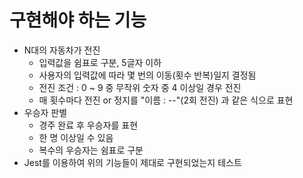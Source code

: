 # 구현해야 하는 기능

 - N대의 자동차가 전진
   - 입력값을 쉼표로 구분, 5글자 이하
   - 사용자의 입력값에 따라 몇 번의 이동(횟수 반복)일지 결정됨
   - 전진 조건 : 0 ~ 9 중 무작위 숫자 중 4 이상일 경우 전진
   - 매 횟수마다 전진 or 정지를 "이름 : --"(2회 전진) 과 같은 식으로 표현
 - 우승자 판별
   - 경주 완료 후 우승자를 표현
   - 한 명 이상일 수 있음
   - 복수의 우승자는 쉼표로 구분
 - Jest를 이용하여 위의 기능들이 제대로 구현되었는지 테스트